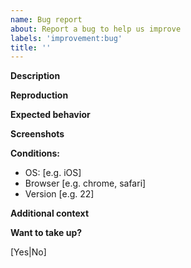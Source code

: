 ```yaml
---
name: Bug report
about: Report a bug to help us improve
labels: 'improvement:bug'
title: ''
---
```


**Description**
<!-- A clear and concise description of what the bug is. -->

**Reproduction**
<!-- Steps to reproduce the behavior. -->

**Expected behavior**
<!-- A clear and concise description of what you expected to happen. -->

**Screenshots**
<!-- If applicable, add screenshots to help explain your problem. -->

**Conditions:**
<!-- Remove this section if the bug is independent of use conditions. -->
 - OS: [e.g. iOS]
 - Browser [e.g. chrome, safari]
 - Version [e.g. 22]

**Additional context**
<!-- Add any other context about the problem here. -->

**Want to take up?**
<!-- Are you interested in tackling this issue yourself? -->
[Yes|No]
